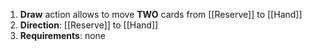 1. **Draw** action allows to move **TWO** cards from [[Reserve]] to [[Hand]]
2. **Direction**: [[Reserve]] to [[Hand]]
3. **Requirements**: none
